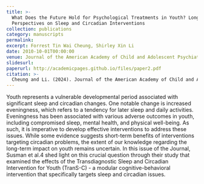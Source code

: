 ```yaml
---
title: >-
  What Does the Future Hold for Psychological Treatments in Youth? Long-Term
  Perspectives on Sleep and Circadian Interventions
collection: publications
category: manuscripts
permalink: 
excerpt: Forrest Tin Wai Cheung, Shirley Xin Li
date: 2010-10-01T00:00:00
venue: Journal of the American Academy of Child and Adolescent Psychiatry
slidesurl: 
paperurl: http://academicpages.github.io/files/paper2.pdf
citation: >-
  Cheung and Li. (2024). Journal of the American Academy of Child and Adolescent Psychiatry, S0890-8567(24), 1324-8
---
```

Youth represents a vulnerable developmental period associated with significant sleep and circadian changes. One notable change is increased eveningness, which refers to a tendency for later sleep and daily activities. Eveningness has been associated with various adverse outcomes in youth, including compromised sleep, mental health, and physical well-being. As such, it is imperative to develop effective interventions to address these issues. While some evidence suggests short-term benefits of interventions targeting circadian problems, the extent of our knowledge regarding the long-term impact on youth remains uncertain. In this issue of the Journal, Susman et al.4 shed light on this crucial question through their study that examined the effects of the Transdiagnostic Sleep and Circadian Intervention for Youth (TranS-C) - a modular cognitive-behavioral intervention that specifically targets sleep and circadian issues.